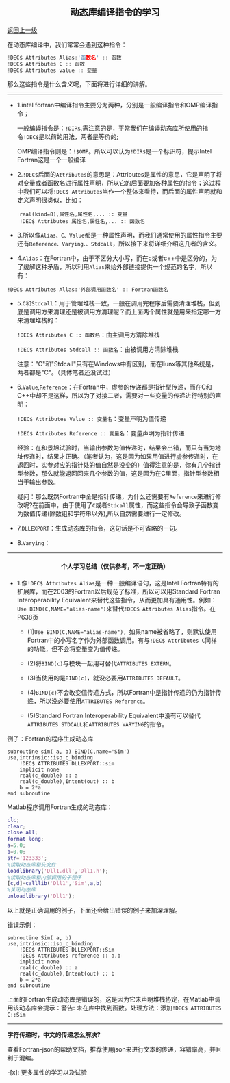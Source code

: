 <h2 align=center> 动态库编译指令的学习 </h2>

[返回上一级](./)

 在动态库编译中，我们常常会遇到这种指令：

```C
!DEC$ Attributes Alias:'函数名' :: 函数 
!DEC$ Attributes C :: 函数
!DEC$ Attributes value :: 变量
```

那么这些指令是什么含义呢，下面将进行详细的讲解。

----

- 1.intel fortran中编译指令主要分为两种，分别是一般编译指令和OMP编译指令；

   一般编译指令是：``!DIR$``,需注意的是，平常我们在编译动态库所使用的指令``!DEC$``是以前的用法，两者是等价的;

    OMP编译指令则是：``!$OMP``。所以可以认为`!DIR$`是一个标识符，提示Intel Fortran这是一个一般编译

- 2.``!DEC$``后面的``Attributes``的意思是：Attributes是属性的意思，它是声明了将对变量或者函数名进行属性声明，所以它的后面要加各种属性的指令；这过程中我们可以将``!DEC$ Attributes``当作一个整体来看待，而后面的属性声明就和定义声明很类似，比如：

```Fortran
    real(kind=8),属性名,属性名,... :: 变量
    !DEC$ Attributes 属性名,属性名,... :: 函数名
```

- 3.所以像`Alias、C、Value`都是一种属性声明，而我们通常使用的属性指令主要还有`Reference、Varying、、Stdcall`，所以接下来将详细介绍这几者的含义。

- 4.``Alias``：在Fortran中，由于不区分大小写，而在c或者c++中是区分的，为了缓解这种矛盾，所以利用`Alias`来给外部链接提供一个规范的名字，所以有：

``!DEC$ Attributes Allas:'外部调用函数名' :: Fortran函数名``

- 5.``C``和``Stdcall``：用于管理堆栈一致，一般在调用完程序后需要清理堆栈，但到底是调用方来清理还是被调用方清理呢？而上面两个属性就是用来指定哪一方来清理堆栈的：

     `!DEC$ Attributes C :: 函数名`：由主调用方清除堆栈

    `!DEC$ Attributes Stdcall :: 函数名`：由被调用方清除堆栈

    注意："C"和"Stdcall"只有在Windows中有区别，而在liunx等其他系统是，两者都是"C"。（具体笔者还没试过）

- 6.``Value``,``Reference``：在Fortran中，虚参的传递都是指针型传递，而在C和C++中却不是这样，所以为了对接二者，需要对一些变量的传递进行特别的声明：

    ``!DEC$ Attributes Value :: 变量名``：变量声明为值传递

    ``!DEC$ Attributes Reference :: 变量名``：变量声明为指针传递

    经验：在和景旭试验时，当输出参数为值传递时，结果会出错，而只有当为地址传递时，结果才正确。（笔者认为，这是因为如果用值进行虚参传递时，在返回时，实参对应的指针处的值自然是没变的）值得注意的是，你有几个指针型参数，那么就能返回回来几个参数的值，这是因为在C里面，指针型参数相当于输出参数。

    疑问：那么既然Fortran中全是指针传递，为什么还需要有`Reference`来进行修改呢?在前面中，由于使用了``C``或者``Stdcall``属性，而这些指令会导致子函数变为数值传递(除数组和字符串以外),所以自然需要进行一定修改。</font>

- 7.`DLLEXPORT`：生成动态库的指令，这句话是不可省略的一句。

- 8.`Varying`：

----

<h4 align=center>个人学习总结（仅供参考，不一定正确）</h4>

- 1.像`!DEC$ Attributes Alias`是一种一般编译语句，这是Intel Fortran特有的扩展库，而在2003的Fortran以后规范了标准，所以可以用Standard Fortran Interoperability Equivalent来替代这些指令，从而更加具有通用性。例如：`Use BIND(C,NAME="alias-name")`来替代`!DEC$ Attributes Alias`指令。在P638页

    - (1)`Use BIND(C,NAME="alias-name")`，如果name被省略了，则默认使用Fortran中的小写名字作为外部函数调用。有与`!DEC$ Attributes C`同样的功能，但不会将变量变为值传递。

    - (2)将`BIND(c)`与模块一起用可替代`ATTRIBUTES EXTERN`。

    - (3)当使用的是`BIND(c)`，就没必要用`ATTRIBUTES DEFAULT`。

    - (4)`BIND(c)`不会改变值传递方式，所以Fortran中是指针传递的仍为指针传递，所以没必要使用`ATTRIBUTES Reference`。

    - (5)Standard Fortran Interoperability Equivalent中没有可以替代`ATTRIBUTES STDCALL`和`ATTRIBUTES VARYING`的指令。

例子：Fortran的程序生成动态库

```Fortran
subroutine sim( a, b) BIND(C,name='Sim')
use,intrinsic::iso_c_binding
    !DEC$ ATTRIBUTES DLLEXPORT::sim
    implicit none
    real(c_double) :: a
    real(c_double),Intent(out) :: b
    b = 2*a
end subroutine
```

Matlab程序调用Fortran生成的动态库：

```Matlab
clc;
clear;
close all;
format long;
a=5.0;
b=0.0;
str='123333';
%读取动态库和头文件
loadlibrary('Dll1.dll','Dll1.h');
%读取动态库和内部调用的子程序
[c,d]=calllib('Dll1','Sim',a,b)
%关闭动态库
unloadlibrary('Dll1');
```

以上就是正确调用的例子，下面还会给出错误的例子来加深理解。

错误示例：

```Fortran
subroutine Sim( a, b)
use,intrinsic::iso_c_binding
    !DEC$ ATTRIBUTES DLLEXPORT::Sim
    !DEC$ Attributes reference :: a,b
    implicit none
    real(c_double) :: a
    real(c_double),Intent(out) :: b
    b = 2*a
end subroutine
```

上面的Fortran生成动态库是错误的，这是因为它未声明堆栈协定，在Matlab中调用该动态库会提示：警告: 未在库中找到函数。处理方法：添加`!DEC$ ATTRIBUTES C::Sim`

----

**字符传递时，中文的传递怎么解决?**

查看Fortran-json的帮助文档，推荐使用json来进行文本的传递，容错率高，并且利于混编。

-[x]: 更多属性的学习以及试验

[^1]:正在学习完善中......
